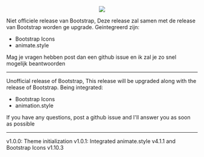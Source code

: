 
<p align="center">
 <img src="https://visualx.nl/storage/app/media/VisualX.png" >
</p>

Niet officiele release van Bootstrap, Deze release zal samen met de release van Bootstrap worden ge upgrade.
Geintegreerd zijn:

 - Bootstrap Icons 
 - animate.style

Mag je vragen hebben post dan een github issue en ik zal je zo snel mogelijk beantwoorden

---
Unofficial release of Bootstrap, This release will be upgraded along with the release of Bootstrap.
Being integrated:

  - Bootstrap Icons
  - animation.style

If you have any questions, post a github issue and I'll answer you as soon as possible

---
v1.0.0: Theme initialization
v1.0.1: Integrated animate.style v4.1.1 and Bootstrap Icons v1.10.3